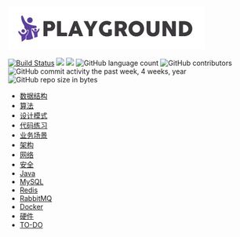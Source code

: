 ![](logo.jpg)

[![Build Status](https://travis-ci.org/pojozhang/playground.svg?branch=master)](https://travis-ci.org/pojozhang/playground) ![](https://img.shields.io/badge/test-report-blue.svg?link=https://pojozhang.github.io/playground-report) ![](https://img.shields.io/github/last-commit/pojozhang/playground.svg) ![GitHub language count](https://img.shields.io/github/languages/count/pojozhang/playground.svg) ![GitHub contributors](https://img.shields.io/github/contributors/pojozhang/playground.svg) ![GitHub commit activity the past week, 4 weeks, year](https://img.shields.io/github/commit-activity/w/pojozhang/playground.svg) ![GitHub repo size in bytes](https://img.shields.io/github/repo-size/pojozhang/playground.svg)

- [数据结构](problems/structure/README.md)
- [算法](problems/algorithm/README.md)
- [设计模式](problems/design-pattern/README.md)
- [代码练习](problems/coding-dojo/README.md)
- [业务场景](problems/business/README.md)
- [架构](problems/architecture/README.md)
- [网络](problems/net/README.md)
- [安全](problems/security/README.md)
- [Java](problems/java/README.md)
- [MySQL](problems/mysql/README.md)
- [Redis](problems/redis/README.md)
- [RabbitMQ](problems/rabbitmq/README.md)
- [Docker](problems/docker/README.md)
- [硬件](problems/hardware/README.md)
- [TO-DO](TODO.md)
